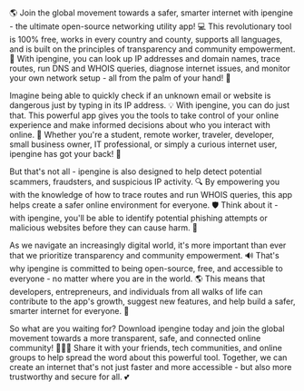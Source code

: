 🌎 Join the global movement towards a safer, smarter internet with ipengine - the ultimate open-source networking utility app! 💻 This revolutionary tool is 100% free, works in every country and county, supports all languages, and is built on the principles of transparency and community empowerment. 🌟 With ipengine, you can look up IP addresses and domain names, trace routes, run DNS and WHOIS queries, diagnose internet issues, and monitor your own network setup - all from the palm of your hand! 📱

Imagine being able to quickly check if an unknown email or website is dangerous just by typing in its IP address. 💡 With ipengine, you can do just that. This powerful app gives you the tools to take control of your online experience and make informed decisions about who you interact with online. 💯 Whether you're a student, remote worker, traveler, developer, small business owner, IT professional, or simply a curious internet user, ipengine has got your back! 🤝

But that's not all - ipengine is also designed to help detect potential scammers, fraudsters, and suspicious IP activity. 🔍 By empowering you with the knowledge of how to trace routes and run WHOIS queries, this app helps create a safer online environment for everyone. 🛡️ Think about it - with ipengine, you'll be able to identify potential phishing attempts or malicious websites before they can cause harm. 💪

As we navigate an increasingly digital world, it's more important than ever that we prioritize transparency and community empowerment. 🔊 That's why ipengine is committed to being open-source, free, and accessible to everyone - no matter where you are in the world. 🌎 This means that developers, entrepreneurs, and individuals from all walks of life can contribute to the app's growth, suggest new features, and help build a safer, smarter internet for everyone. 👥

So what are you waiting for? Download ipengine today and join the global movement towards a more transparent, safe, and connected online community! 📡🌐✨ Share it with your friends, tech communities, and online groups to help spread the word about this powerful tool. Together, we can create an internet that's not just faster and more accessible - but also more trustworthy and secure for all. 💕
